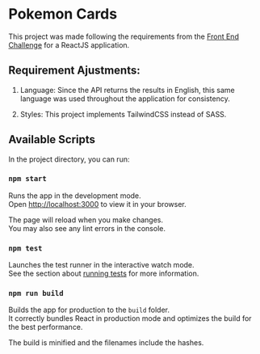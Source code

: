 # Pokemon Cards

This project was made following the requirements from the [Front End Challenge](https://github.com/aisdigital/FrontEndChallenge) for a ReactJS application.

## Requirement Ajustments:

1. Language: Since the API returns the results in English, this same language was used throughout the application for consistency. 

2. Styles: This project implements TailwindCSS instead of SASS.

## Available Scripts

In the project directory, you can run:

### `npm start`

Runs the app in the development mode.\
Open [http://localhost:3000](http://localhost:3000) to view it in your browser.

The page will reload when you make changes.\
You may also see any lint errors in the console.

### `npm test`

Launches the test runner in the interactive watch mode.\
See the section about [running tests](https://facebook.github.io/create-react-app/docs/running-tests) for more information.

### `npm run build`

Builds the app for production to the `build` folder.\
It correctly bundles React in production mode and optimizes the build for the best performance.

The build is minified and the filenames include the hashes.